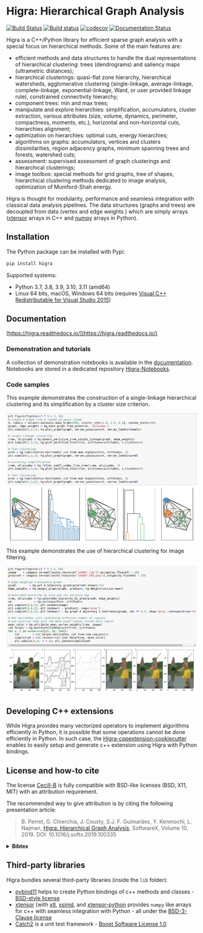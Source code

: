 

# Higra: Hierarchical Graph Analysis

[![Build Status](https://perretb.visualstudio.com/AzurePipelines/_apis/build/status/higra.Higra?branchName=master)](https://perretb.visualstudio.com/AzurePipelines/_build/latest?definitionId=2&branchName=master)
[![Build status](https://ci.appveyor.com/api/projects/status/oo0v2uepcxihvwno?svg=true)](https://ci.appveyor.com/project/PerretB/higra-21ed3)
[![codecov](https://codecov.io/gh/higra/Higra/branch/master/graph/badge.svg)](https://codecov.io/gh/higra/Higra)
[![Documentation Status](https://readthedocs.org/projects/higra/badge/?version=latest)](https://higra.readthedocs.io/en/stable/?badge=stable)

Higra is a C++/Python library for efficient sparse graph analysis with a special focus on hierarchical methods. Some of the main features are:

- efficient methods and data structures to handle the dual representations of hierarchical clustering: trees (dendrograms) and saliency maps (ultrametric distances);
- hierarchical clusterings: quasi-flat zone hierarchy, hierarchical watersheds, agglomerative clustering (single-linkage, average-linkage, complete-linkage, exponential-linkage, Ward, or user provided linkage rule), constrained connectivity hierarchy;
- component trees: min and max trees;
- manipulate and explore hierarchies:  simplification, accumulators, cluster extraction, various attributes (size, volume, dynamics, perimeter, compactness, moments, etc.), horizontal and non-horizontal cuts, hierarchies alignment;
- optimization on hierarchies: optimal cuts, energy hierarchies;
- algorithms on graphs: accumulators, vertices and clusters dissimilarities, region adjacency graphs, minimum spanning trees and forests, watershed cuts;
- assessment: supervised assessment of graph clusterings and hierarchical clusterings;
- image toolbox: special methods for grid graphs, tree of shapes, hierarchical clustering methods dedicated to image analysis, optimization of Mumford-Shah energy.

Higra is thought for modularity, performance and seamless integration with classical data analysis pipelines. The data structures (graphs and trees) are decoupled from data (vertex and edge weights ) which are simply arrays ([xtensor](https://github.com/QuantStack/xtensor) arrays in C++ and [numpy](https://github.com/numpy/numpy) arrays in Python).

## Installation

The Python package can be installed with Pypi:

```bash
pip install higra
```

Supported systems: 

 - Python 3.7, 3.8, 3.9, 3.10, 3.11 (amd64)
 - Linux 64 bits, macOS, Windows 64 bits (requires [Visual C++ Redistributable for Visual Studio 2015](https://support.microsoft.com/en-us/help/2977003/the-latest-supported-visual-c-downloads))


## Documentation

[https://higra.readthedocs.io/](https://higra.readthedocs.io/)

### Demonstration and tutorials

A collection of demonstration notebooks is available in the [documentation](https://higra.readthedocs.io/en/stable/notebooks.html). 
Notebooks are stored in a dedicated repository [Higra-Notebooks](https://github.com/higra/Higra-Notebooks).

### Code samples

This example demonstrates the construction of a single-linkage hierarchical clustering and its simplification by a cluster size criterion.

[![Example on clustering](doc/source/fig/example_graph_filtering.png)](https://github.com/higra/Higra-Notebooks/blob/master/Illustrations%20of%20SoftwareX%202019%20article.ipynb)

This example demonstrates the use of hierarchical clustering for image filtering.

[![Example on image filtering](doc/source/fig/example_image_filtering.png)](https://github.com/higra/Higra-Notebooks/blob/master/Illustrations%20of%20SoftwareX%202019%20article.ipynb)

## Developing C++ extensions

While Higra provides many vectorized operators to implement algorithms efficiently in Python, it is possible that
some operations cannot be done efficiently in Python. 
In such case, the [Higra-cppextension-cookiecutter](https://github.com/higra/Higra-cppextension-cookiecutter) enables
to easily setup and generate c++ extension using Higra with Python bindings.

## License and how-to cite

The license [Cecill-B](http://www.cecill.info/licences/Licence_CeCILL-B_V1-en.txt) is fully compatible with BSD-like licenses (BSD, X11, MIT) with an attribution requirement.

The recommended way to give attribution is by citing the following presentation article:

>  B. Perret, G. Chierchia, J. Cousty, S.J. F. Guimarães, Y. Kenmochi, L. Najman, [Higra: Hierarchical Graph Analysis](http://www.sciencedirect.com/science/article/pii/S235271101930247X), SoftwareX, Volume 10, 2019. DOI: 10.1016/j.softx.2019.100335

<details> 
 <summary><b>Bibtex</b></summary>
 
    @article{PCCGKN:softwarex2019,
         title = "Higra: Hierarchical Graph Analysis",
         journal = "SoftwareX",
         volume = "10",
         pages = "1--6",
         year = "2019",
         issn = "2352-7110",
         doi = "10.1016/j.softx.2019.100335",
         author = "B. Perret and G. Chierchia and J. Cousty and S.J. F. Guimar\~{a}es and Y. Kenmochi and L. Najman",
     }
        
</details>


 
## Third-party libraries

Higra bundles several third-party libraries (inside the `lib` folder): 

- [pybind11](https://github.com/pybind/pybind11) helps to create Python bindings of c++ methods and classes - [BSD-style license](https://github.com/pybind/pybind11/blob/master/LICENSE)
- [xtensor](https://github.com/QuantStack/xtensor) (with [xtl](https://github.com/QuantStack/xtl), [xsimd](https://github.com/QuantStack/xsimd), and [xtensor-python](https://github.com/QuantStack/xtensor-python) provides `numpy` like arrays for c++ with seamless integration with Python - all under the [BSD-3-Clause license](https://github.com/QuantStack/xtensor/blob/master/LICENSE)
- [Catch2](https://github.com/catchorg/Catch2) is a unit test framework - [Boost Software License 1.0](https://github.com/catchorg/Catch2/blob/master/LICENSE.txt)


